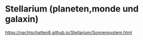 # Stellarium (planeten,monde und galaxin) 
https://nachtschatten8.github.io/Stellarium/Sonnensystem.html
